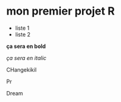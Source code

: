 # mon premier projet R


  - liste 1
  - liste 2
  
  **ça sera en bold**
  
  *ça sera en italic*
  
  CHangekikil
  
  Pr
  
  
  
  Dream
